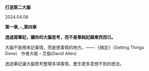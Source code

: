 
##

**打造第二大腦**

2024.04.06

**第一章_-_第四章**

**透過寫筆記，讓你的大腦思考，而不是單純記錄東西而已。**

大腦不是用來記事情，而是想事情的地方。—— 《搞定》（Getting Things Done） 作者大衛・艾倫(David Allen)

透過筆記讓大腦思考整理多項事情，產生更多意想不到的想法。